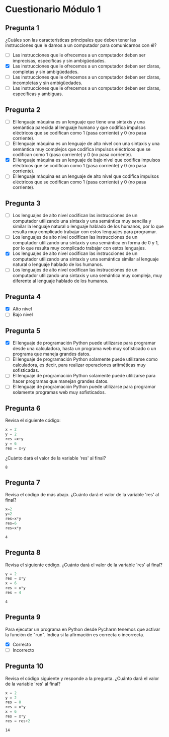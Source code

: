 # Cuestionario Módulo 1

## Pregunta 1

¿Cuáles son las características principales que deben tener las instrucciones
que le damos a un computador para comunicarnos con él?
- [ ] Las instrucciones que le ofrecemos a un computador deben ser imprecisas, específicas y sin ambigüedades. 
- [X] Las instrucciones que le ofrecemos a un computador deben ser claras, completas y sin ambigüedades.
- [ ] Las instrucciones que le ofrecemos a un computador deben ser claras, incompletas y sin ambigüedades.
- [ ] Las instrucciones que le ofrecemos a un computador deben ser claras, específicas y ambiguas.

## Pregunta 2

- [ ] El lenguaje máquina es un lenguaje que tiene una sintaxis y una semántica
  parecida al lenguaje humano y que codifica impulsos eléctricos que se codifican
  como 1 (pasa corriente) y 0 (no pasa corriente). 
- [ ] El lenguaje máquina es un lenguaje de alto nivel con una sintaxis y una
  semántica muy complejos que codifica impulsos eléctricos que se codifican
  como 1 (pasa corriente) y 0 (no pasa corriente).
- [X] El lenguaje máquina es un lenguaje de bajo nivel que codifica impulsos
  eléctricos que se codifican como 1 (pasa corriente) y 0 (no pasa corriente). 
- [ ] El lenguaje máquina es un lenguaje de alto nivel que codifica impulsos
  eléctricos que se codifican como 1 (pasa corriente) y 0 (no pasa corriente).

## Pregunta 3

- [ ] Los lenguajes de alto nivel codifican las instrucciones de un computador
  utilizando una sintaxis y una semántica muy sencilla y similar la lenguaje
  natural o lenguaje hablado de los humanos, por lo que resulta muy complicado
  trabajar con estos lenguajes para programar.
- [ ] Los lenguajes de alto nivel codifican las instrucciones de un computador
  utilizando una sintaxis y una semántica en forma de 0 y 1, por lo que resulta
  muy complicado trabajar con estos lenguajes.
- [X] Los lenguajes de alto nivel codifican las instrucciones de un computador
  utilizando una sintaxis y una semántica similar al lenguaje natural o lenguaje
  hablado de los humanos. 
- [ ] Los lenguajes de alto nivel codifican las instrucciones de un computador
  utilizando una sintaxis y una semántica muy compleja, muy diferente al lenguaje
  hablado de los humanos.

## Pregunta 4

- [X] Alto nivel
- [ ] Bajo nivel

## Pregunta 5

- [X] El lenguaje de programación Python puede utilizarse para programar desde
  una calculadora, hasta un programa web muy sofisticado o un programa que maneja
  grandes datos. 
- [ ] El lenguaje de programación Python solamente puede utilizarse como calculadora,
  es decir, para realizar operaciones aritméticas muy sofisticadas.
- [ ] El lenguaje de programación Python solamente puede utilizarse para hacer
  programas que manejan grandes datos. 
- [ ] El lenguaje de programación Python puede utilizarse para programar solamente
  programas web muy sofisticados.

## Pregunta 6

Revisa el siguiente código:
```python
x = 2
y = 2
res =x+y
y = 6
res = x+y
```
¿Cuánto dará el valor de la variable 'res' al final?

    8

## Pregunta 7

Revisa el código de más abajo. ¿Cuánto dará el valor de la variable 'res' al final?
```python
x=2
y=2
res=x*y
res=6
res=x*y
```

    4

## Pregunta 8

Revisa el siguiente código. ¿Cuánto dará el valor de la variable 'res' al final?
```python
y = 2
res = x*y
x = 6
res = x*y
res = 4
```

    4

## Pregunta 9

Para ejecutar un programa en Python desde Pycharm tenemos que activar la función
de "run". Indica si la afirmación es correcta o incorrecta.
- [X] Correcto
- [ ] Incorrecto

## Pregunta 10

Revisa el código siguiente y responde a la pregunta. ¿Cuánto dará el valor de la variable 'res' al final?
```python
x = 2
y = 2
res = 8
res = x*y
x = 6
res = x*y
res = res+2
```

    14
